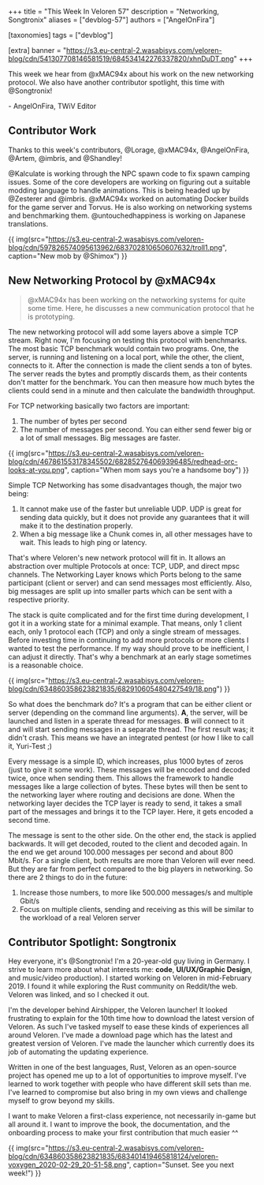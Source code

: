 +++
title = "This Week In Veloren 57"
description = "Networking, Songtronix"
aliases = ["devblog-57"]
authors = ["AngelOnFira"]

[taxonomies]
tags = ["devblog"]

[extra]
banner = "https://s3.eu-central-2.wasabisys.com/veloren-blog/cdn/541307708146581519/684534142276337820/xhnDuDT.png"
+++

This week we hear from @xMAC94x about his work on the new networking protocol. We also have another contributor spotlight, this time with @Songtronix!

\- AngelOnFira, TWiV Editor

## Contributor Work

Thanks to this week's contributors, @Lorage, @xMAC94x, @AngelOnFira, @Artem, @imbris, and @Shandley!

@Kalculate is working through the NPC spawn code to fix spawn camping issues. Some of the core developers are working on figuring out a suitable modding language to handle animations. This is being headed up by @Zesterer and @imbris. @xMAC94x worked on automating Docker builds for the game server and Torvus. He is also working on networking systems and benchmarking them. @untouchedhappiness is working on Japanese translations.

{{ img(src="https://s3.eu-central-2.wasabisys.com/veloren-blog/cdn/597826574095613962/683702810650607632/troll1.png", caption="New mob by @Shimox") }}

## New Networking Protocol by @xMAC94x

> @xMAC94x has been working on the networking systems for quite some time. Here, he discusses a new communication protocol that he is prototyping.

The new networking protocol will add some layers above a simple TCP stream. Right now, I'm focusing on testing this protocol with benchmarks. The most basic TCP benchmark would contain two programs. One, the server, is running and listening on a local port, while the other, the client, connects to it. After the connection is made the client sends a ton of bytes. The server reads the bytes and promptly discards them, as their contents don't matter for the benchmark. You can then measure how much bytes the clients could send in a minute and then calculate the bandwidth throughput.

For TCP networking basically two factors are important:

1. The number of bytes per second
2. The number of messages per second. You can either send fewer big or a lot of small messages. Big messages are faster.

{{ img(src="https://s3.eu-central-2.wasabisys.com/veloren-blog/cdn/467861553178345502/682852764069396485/redhead-orc-looks-at-you.png", caption="When mom says you're a handsome boy") }}

Simple TCP Networking has some disadvantages though, the major two being:

1. It cannot make use of the faster but unreliable UDP. UDP is great for sending data quickly, but it does not provide any guarantees that it will make it to the destination properly.
2. When a big message like a Chunk comes in, all other messages have to wait. This leads to high ping or latency.

That's where Veloren's new network protocol will fit in. It allows an abstraction over multiple Protocols at once: TCP, UDP, and direct mpsc channels. The Networking Layer knows which Ports belong to the same participant (client or server) and can send messages most efficiently. Also, big messages are split up into smaller parts which can be sent with a respective priority.

The stack is quite complicated and for the first time during development, I got it in a working state for a minimal example. That means, only 1 client each, only 1 protocol each (TCP) and only a single stream of messages. Before investing time in continuing to add more protocols or more clients I wanted to test the performance. If my way should prove to be inefficient, I can adjust it directly. That's why a benchmark at an early stage sometimes is a reasonable choice.

{{ img(src="https://s3.eu-central-2.wasabisys.com/veloren-blog/cdn/634860358623821835/682910605480427549/18.png") }}

So what does the benchmark do? It's a program that can be either client or server (depending on the command line arguments). **A**, the server, will be launched and listen in a sperate thread for messages. **B** will connect to it and will start sending messages in a separate thread. The first result was; it didn't crash. This means we have an integrated pentest (or how I like to call it, Yuri-Test ;)

Every message is a simple ID, which increases, plus 1000 bytes of zeros (just to give it some work). These messages will be encoded and decoded twice, once when sending them. This allows the framework to handle messages like a large collection of bytes. These bytes will then be sent to the networking layer where routing and decisions are done. When the networking layer decides the TCP layer is ready to send, it takes a small part of the messages and brings it to the TCP layer. Here, it gets encoded a second time.

The message is sent to the other side. On the other end, the stack is applied backwards. It will get decoded, routed to the client and decoded again. In the end we get around 100.000 messages per second and about 800 Mbit/s. For a single client, both results are more than Veloren will ever need. But they are far from perfect compared to the big players in networking. So there are 2 things to do in the future:

1. Increase those numbers, to more like 500.000 messages/s and multiple Gbit/s
2. Focus on multiple clients, sending and receiving as this will be similar to the workload of a real Veloren server

## Contributor Spotlight: Songtronix

Hey everyone, it's @Songtronix! I'm a 20-year-old guy living in Germany. I strive to learn more about what interests me: **code**, **UI/UX/Graphic Design**, and music/video production). I started working on Veloren in mid-February 2019. I found it while exploring the Rust community on Reddit/the web. Veloren was linked, and so I checked it out.

I'm the developer behind Airshipper, the Veloren launcher! It looked frustrating to explain for the 10th time how to download the latest version of Veloren. As such I've tasked myself to ease these kinds of experiences all around Veloren. I've made a download page which has the latest and greatest version of Veloren. I've made the launcher which currently does its job of automating the updating experience.

Written in one of the best languages, Rust, Veloren as an open-source project has opened me up to a lot of opportunities to improve myself. I've learned to work together with people who have different skill sets than me. I've learned to compromise but also bring in my own views and challenge myself to grow beyond my skills.

I want to make Veloren a first-class experience, not necessarily in-game but all around it. I want to improve the book, the documentation, and the onboarding process to make your first contribution that much easier ^^

{{ img(src="https://s3.eu-central-2.wasabisys.com/veloren-blog/cdn/634860358623821835/683401419465818124/veloren-voxygen_2020-02-29_20-51-58.png", caption="Sunset. See you next week!") }}
